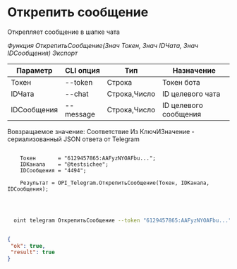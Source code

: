 ﻿---
sidebar_position: 5
---

# Открепить сообщение
 Открепляет сообщение в шапке чата


*Функция ОткрепитьСообщение(Знач Токен, Знач IDЧата, Знач IDСообщения) Экспорт*

  | Параметр | CLI опция | Тип | Назначение |
  |-|-|-|-|
  | Токен | --token | Строка | Токен бота |
  | IDЧата | --chat | Строка,Число | ID целевого чата |
  | IDСообщения | --message | Строка,Число | ID целевого сообщения |

  
  Вовзращаемое значение:   Соответствие Из КлючИЗначение - сериализованный JSON ответа от Telegram

```bsl title="Пример кода"
	
    Токен       = "6129457865:AAFyzNYOAFbu...";
    IDКанала    = "@testsichee";
    IDСообщения = "4494";
    
    Результат = OPI_Telegram.ОткрепитьСообщение(Токен, IDКанала, IDСообщения);

	
```

```sh title="Пример команд CLI"
    
  oint telegram ОткрепитьСообщение --token "6129457865:AAFyzNYOAFbu..." --chat %chat% --message "4494"

```


```json title="Результат"

{
 "ok": true,
 "result": true
}

```
